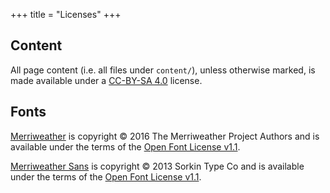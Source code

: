 +++
title = "Licenses"
+++

## Content

All page content (i.e. all files under `content/`), unless otherwise marked,
is made available under a [CC-BY-SA 4.0] license.

[CC-BY-SA 4.0]: https://creativecommons.org/licenses/by-sa/4.0/

## Fonts

[Merriweather] is copyright © 2016 The Merriweather Project Authors and is
available under the terms of the [Open Font License
v1.1](https://github.com/EbenSorkin/Merriweather/blob/master/OFL.txt).

[Merriweather Sans] is copyright © 2013 Sorkin Type Co and is available under
the terms of the [Open Font License v1.1](https://github.com/EbenSorkin/Merriweather-Sans/blob/master/OFL.txt).

[Merriweather]: https://github.com/EbenSorkin/Merriweather
[Merriweather Sans]: https://github.com/EbenSorkin/Merriweather-Sans
